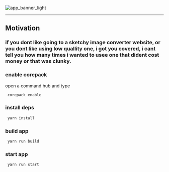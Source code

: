 
![app_banner_light](https://github.com/user-attachments/assets/974dbd41-ecd2-41ca-9b66-d15a71190263)

----------------------------------------------------------------------------------------------------

## Motivation
### if you dont like going to a sketchy image converter website, or you dont like using low quallity one, i got you covered, i cant tell you how many times i wanted to usee one that dident cost money or that was clunky.

### enable corepack

open a command hub and type

```bash
 corepack enable 
```

### install deps

```bash
 yarn install 
```

### build app

```bash
 yarn run build
```

### start app

```bash
 yarn run start
```
